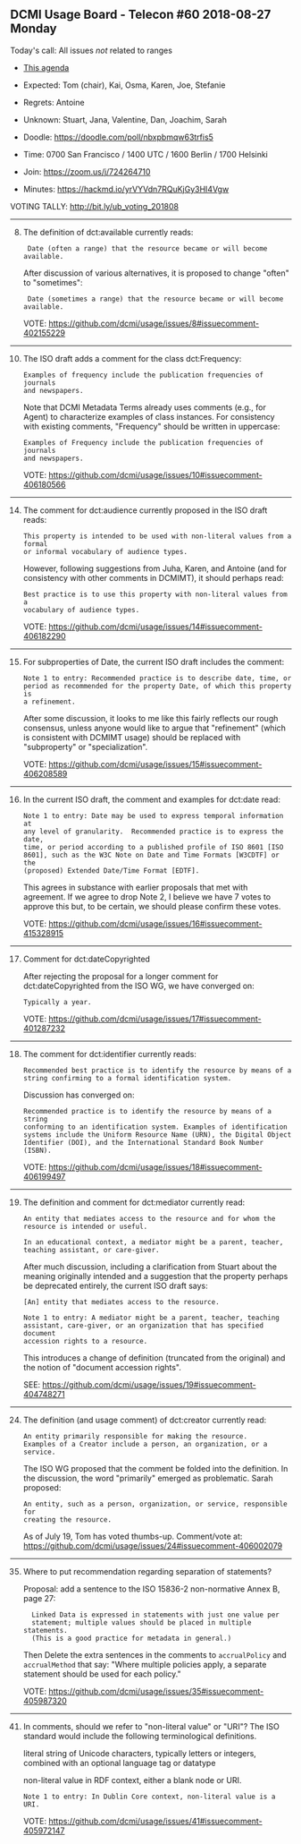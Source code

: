 ## DCMI Usage Board - Telecon #60 2018-08-27 Monday

Today's call: All issues _not_ related to ranges

* [This agenda](https://github.com/dcmi/usage/blob/master/minutes/2018/2018-08-27.dcub-telecon-agenda.md)
* Expected: Tom (chair), Kai, Osma, Karen, Joe, Stefanie
* Regrets: Antoine
* Unknown: Stuart, Jana, Valentine, Dan, Joachim, Sarah

* Doodle: https://doodle.com/poll/nbxpbmqw63trfis5
* Time: 0700 San Francisco / 1400 UTC / 1600 Berlin / 1700 Helsinki
* Join: https://zoom.us/j/724264710
* Minutes: https://hackmd.io/yrVYVdn7RQuKjGy3HI4Vgw

VOTING TALLY: http://bit.ly/ub_voting_201808

----------------------------------------------------------------------
8. The definition of dct:available currently reads:

        Date (often a range) that the resource became or will become available.
   
   After discussion of various alternatives, it is proposed to change 
   "often" to "sometimes":

        Date (sometimes a range) that the resource became or will become available.

   VOTE: https://github.com/dcmi/usage/issues/8#issuecomment-402155229

----------------------------------------------------------------------
10. The ISO draft adds a comment for the class dct:Frequency:

        Examples of frequency include the publication frequencies of journals
        and newspapers.

    Note that DCMI Metadata Terms already uses comments (e.g., for Agent) to
    characterize examples of class instances.  For consistency with existing 
    comments, "Frequency" should be written in uppercase:

        Examples of Frequency include the publication frequencies of journals
        and newspapers.

    VOTE: https://github.com/dcmi/usage/issues/10#issuecomment-406180566

----------------------------------------------------------------------
14. The comment for dct:audience currently proposed in the ISO draft reads:

        This property is intended to be used with non-literal values from a formal
        or informal vocabulary of audience types.

    However, following suggestions from Juha, Karen, and Antoine (and for 
    consistency with other comments in DCMIMT), it should perhaps read:

        Best practice is to use this property with non-literal values from a
        vocabulary of audience types.

    VOTE: https://github.com/dcmi/usage/issues/14#issuecomment-406182290

----------------------------------------------------------------------
15. For subproperties of Date, the current ISO draft includes the comment:

        Note 1 to entry: Recommended practice is to describe date, time, or
        period as recommended for the property Date, of which this property is
        a refinement.

    After some discussion, it looks to me like this fairly reflects our rough
    consensus, unless anyone would like to argue that "refinement" (which is
    consistent with DCMIMT usage) should be replaced with "subproperty" or
    "specialization".

    VOTE: https://github.com/dcmi/usage/issues/15#issuecomment-406208589

----------------------------------------------------------------------
16. In the current ISO draft, the comment and examples for dct:date read:

        Note 1 to entry: Date may be used to express temporal information at
        any level of granularity.  Recommended practice is to express the date,
        time, or period according to a published profile of ISO 8601 [ISO
        8601], such as the W3C Note on Date and Time Formats [W3CDTF] or the
        (proposed) Extended Date/Time Format [EDTF].

    This agrees in substance with earlier proposals that met with agreement.
    If we agree to drop Note 2, I believe we have 7 votes to approve this but,
    to be certain, we should please confirm these votes.

    VOTE: https://github.com/dcmi/usage/issues/16#issuecomment-415328915

----------------------------------------------------------------------
17. Comment for dct:dateCopyrighted

    After rejecting the proposal for a longer comment for dct:dateCopyrighted
    from the ISO WG, we have converged on:

        Typically a year.

    VOTE: https://github.com/dcmi/usage/issues/17#issuecomment-401287232

----------------------------------------------------------------------
18. The comment for dct:identifier currently reads:

        Recommended best practice is to identify the resource by means of a
        string confirming to a formal identification system.

    Discussion has converged on:

        Recommended practice is to identify the resource by means of a string
        conforming to an identification system. Examples of identification
        systems include the Uniform Resource Name (URN), the Digital Object
        Identifier (DOI), and the International Standard Book Number (ISBN).

    VOTE: https://github.com/dcmi/usage/issues/18#issuecomment-406199497 

----------------------------------------------------------------------
19. The definition and comment for dct:mediator currently read:

        An entity that mediates access to the resource and for whom the
        resource is intended or useful.

        In an educational context, a mediator might be a parent, teacher,
        teaching assistant, or care-giver.

    After much discussion, including a clarification from Stuart about the
    meaning originally intended and a suggestion that the property perhaps be
    deprecated entirely, the current ISO draft says:

        [An] entity that mediates access to the resource.

        Note 1 to entry: A mediator might be a parent, teacher, teaching
        assistant, care-giver, or an organization that has specified document
        accession rights to a resource.

    This introduces a change of definition (truncated from the original) and 
    the notion of "document accession rights".  

    SEE: https://github.com/dcmi/usage/issues/19#issuecomment-404748271

----------------------------------------------------------------------
24. The definition (and usage comment) of dct:creator currently read:

        An entity primarily responsible for making the resource.
        Examples of a Creator include a person, an organization, or a service.

    The ISO WG proposed that the comment be folded into the definition. In the
    discussion, the word "primarily" emerged as problematic.  Sarah proposed:

        An entity, such as a person, organization, or service, responsible for
        creating the resource.

    As of July 19, Tom has voted thumbs-up.  Comment/vote at:
    https://github.com/dcmi/usage/issues/24#issuecomment-406002079

----------------------------------------------------------------------
35. Where to put recommendation regarding separation of statements?

    Proposal: add a sentence to the ISO 15836-2 non-normative Annex B, page 27:

          Linked Data is expressed in statements with just one value per
          statement; multiple values should be placed in multiple statements.
          (This is a good practice for metadata in general.)

    Then Delete the extra sentences in the comments to `accrualPolicy` and
    `accrualMethod` that say: "Where multiple policies apply, a separate
    statement should be used for each policy."

    VOTE: https://github.com/dcmi/usage/issues/35#issuecomment-405987320

----------------------------------------------------------------------
41. In comments, should we refer to "non-literal value" or "URI"?
    The ISO standard would include the following terminological definitions.

    literal
        string of Unicode characters, typically letters or integers,
        combined with an optional language tag or datatype

    non-literal value
        in RDF context, either a blank node or URI.

        Note 1 to entry: In Dublin Core context, non-literal value is a URI.

    VOTE: https://github.com/dcmi/usage/issues/41#issuecomment-405972147

